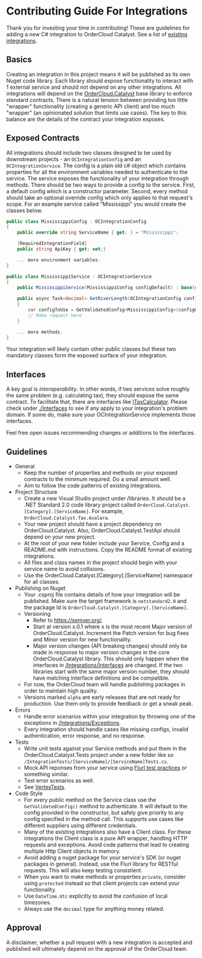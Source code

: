 ﻿# Contributing Guide For Integrations 

Thank you for investing your time in contributing! These are guidelines for adding a new C# integration to OrderCloud Catalyst. See a list of [existing integrations](https://github.com/ordercloud-api/ordercloud-dotnet-catalyst#3rd-party-integrations).

## Basics 

Creating an integration in this project means it will be published as its own Nuget code library. Each library should expose functionality to interact with 1 external service and should not depend on any other integrations. All integrations will depend on the [OrderCloud.Catalyst](https://www.nuget.org/packages/ordercloud-dotnet-catalyst/) base library to enforce standard contracts. There is a natural tension between providing too little "wrapper" functionality (creating a generic API client) and too much "wrapper" (an opinionated solution that limits use cases). The key to this balance are the details of the contract your integration exposes.

## Exposed Contracts 

All integrations should include two classes designed to be used by downstream projects - an `OCIntegrationConfig` and an `OCIntegrationService`. The config is a plain old c# object which contains properties for all the environment variables needed to authenticate to the service. The service exposes the functionality of your integration through methods. There should be two ways to provide a config to the service. First, a default config which is a constructor parameter. Second, every method should take an optional override config which only applies to that request's scope. For an example service called "Mississippi" you would create the classes below. 

```c#
public class MississippiConfig : OCIntegrationConfig
{
	public override string ServiceName { get; } = "Mississippi";

	[RequiredIntegrationField]
	public string ApiKey { get; set;}

	... more environment variables.
}
```
```c#
public class MississippiService : OCIntegrationService
{
	public MississippiService(MississippiConfig configDefault) : base(configDefault) { }

	public async Task<decimal> GetRiverLength(OCIntegrationConfig configOverride = null) 
	{
		var configToUse = GetValidatedConfig<MississippiConfig>(configOverride);
		// Make request here 
	}

	... more methods.
}
```

Your integration will likely contain other public classes but these two mandatory classes form the exposed surface of your integration. 

## Interfaces 

A key goal is *interoperability*. In other words, if two services solve roughly the same problem (e.g. calculating tax), they should expose the same contract. To facilitate that, there are interfaces like [ITaxCalculator](./Interfaces/ITaxCalculator.cs). Please check under [./Interfaces](./Interfaces) to see if any apply to your integration's problem domain. If some do, make sure your OCIntegrationService implements those interfaces.

Feel free open issues recommending changes or additions to the interfaces. 

## Guidelines

 - General
	- Keep the number of properties and methods on your exposed contracts to the minimum required. Do a small amount well. 
	- Aim to follow the code patterns of existing integrations. 
 - Project Structure
    - Create a new Visual Studio project under /libraries. It should be a .NET Standard 2.0 code library project called `OrderCloud.Catalyst.[Category].[ServiceName]`. For example, `OrderCloud.Catalyst.Tax.Avalara`.
	- Your new project should have a project dependency on OrderCloud.Catalyst. Also, OrderCloud.Catalyst.TestApi should depend on your new project. 
	- At the root of your new folder include your Service, Config and a README.md with instructions. Copy the README format of existing integrations.
	- All files and class names in the project should begin with your service name to avoid collisions.
	- Use the OrderCloud.Catalyst.[Category].[ServiceName] namespace for all classes.
 - Publishing on Nuget
	- Your .csproj file contains details of how your integration will be published. Make sure the target framework is `netstandard2.0` and the package Id is `OrderCloud.Catalyst.[Category].[ServiceName]`.
	- Versioning 
		- Refer to https://semver.org/. 
		- Start at version x.0.1 where x is the most recent Major version of OrderCloud.Catalyst. Increment the Patch version for bug fixes and Minor version for new functionality.  
		- Major version changes (API breaking changes) should only be made in response to major version changes in the core OrderCloud.Catalyst library. This should only happen when the interfaces in [/Integrations/Interfaces](./Interfaces) are changed. If the two libraries start with the same major version number, they should have matching interface definitions and be compatible. 
	- For now, the OrderCloud team will handle publishing packages in order to maintain high quality.
	- Versions marked `alpha` are early releases that are not ready for production. Use them only to provide feedback or get a sneak peak.
 - Errors 
	- Handle error scenarios within your integration by throwing one of the exceptions in [/Integrations/Exceptions](./Exceptions). 
	- Every integration should handle cases like missing configs, invalid authentication, error response, and no response.
 - Tests 
	- Write unit tests against your Service methods and put them in the OrderCloud.Catalyst.Tests project under a new folder like so `/IntegrationTests/[ServiceName]/[ServiceName]Tests.cs`. 
	- Mock API reponses from your service using [Flurl test practices](https://flurl.dev/docs/testable-http/) or something similar. 
	- Test error scenarios as well.
	- See [VertexTests](../../../tests.OrderCloud.Catalyst.Tests/IntegrationTests/Vertex/VertexTests.cs).
 - Code Style
    - For every public method on the Service class use the `GetValidatedConfig()` method to authenticate. It will default to the config provided in the constructor, but safely give priority to any config specified in the method call. This supports use cases like different suppliers using different credentials.
 	- Many of the existing integrations also have a Client class. For these integrations the Client class is a pure API wrapper, handling HTTP requests and exceptions. Avoid code patterns that lead to creating multiple Http Client objects in memory.  
	- Avoid adding a nuget package for your service's SDK (or nuget packages in general). Instead, use the Flurl library for RESTful requests. This will also keep testing consistient. 
    - When you want to make methods or properties `private`, consider using `protected` instead so that client projects can extend your functionality. 
	- Use `DateTime.Utc` explicitly to avoid the confusion of local timezones.
	- Always use the `decimal` type for anything money related.

## Approval

A disclaimer, whether a pull request with a new integration is accepted and published will ultimately depend on the approval of the OrderCloud team.


